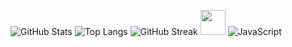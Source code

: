 ![GitHub Stats](https://github-readme-stats.vercel.app/api?username=Malindup2&show_icons=true&theme=github_dark)
![Top Langs](https://github-readme-stats.vercel.app/api/top-langs/?username=Malindup2&layout=compact&theme=github_dark)
![GitHub Streak](https://github-readme-streak-stats.herokuapp.com/?user=Malindup2&theme=github-dark)
<img src="https://cdn.jsdelivr.net/gh/devicons/devicon/icons/javascript/javascript-original.svg" width="40"/>
![JavaScript](https://img.shields.io/badge/-JavaScript-black?style=flat-square&logo=javascript)


